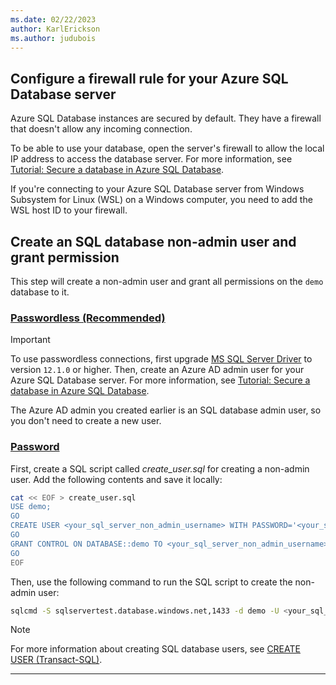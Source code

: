 ```yaml
---
ms.date: 02/22/2023
author: KarlErickson
ms.author: judubois
---
```


## Configure a firewall rule for your Azure SQL Database server

Azure SQL Database instances are secured by default. They have a firewall that doesn't allow any incoming connection.

To be able to use your database, open the server's firewall to allow the local IP address to access the database server. For more information, see [Tutorial: Secure a database in Azure SQL Database](/azure/azure-sql/database/secure-database-tutorial).

If you're connecting to your Azure SQL Database server from Windows Subsystem for Linux (WSL) on a Windows computer, you need to add the WSL host ID to your firewall.

## Create an SQL database non-admin user and grant permission

This step will create a non-admin user and grant all permissions on the `demo` database to it.

### [Passwordless (Recommended)](#tab/passwordless)

> [!IMPORTANT]
> To use passwordless connections, first upgrade [MS SQL Server Driver](https://mvnrepository.com/artifact/com.microsoft.sqlserver/mssql-jdbc) to version `12.1.0` or higher. Then, create an Azure AD admin user for your Azure SQL Database server. For more information, see [Tutorial: Secure a database in Azure SQL Database](/azure/azure-sql/database/secure-database-tutorial).

The Azure AD admin you created earlier is an SQL database admin user, so you don't need to create a new user.

### [Password](#tab/password)

First, create a SQL script called *create_user.sql* for creating a non-admin user. Add the following contents and save it locally:

```bash
cat << EOF > create_user.sql
USE demo;
GO
CREATE USER <your_sql_server_non_admin_username> WITH PASSWORD='<your_sql_server_non_admin_password>'
GO
GRANT CONTROL ON DATABASE::demo TO <your_sql_server_non_admin_username>;
GO
EOF
```

Then, use the following command to run the SQL script to create the non-admin user:

```bash
sqlcmd -S sqlservertest.database.windows.net,1433 -d demo -U <your_sql_server_admin_username> -P <your_sql_server_admin_password> -i create_user.sql
```

> [!NOTE]
> For more information about creating SQL database users, see [CREATE USER (Transact-SQL)](/sql/t-sql/statements/create-user-transact-sql).

---

